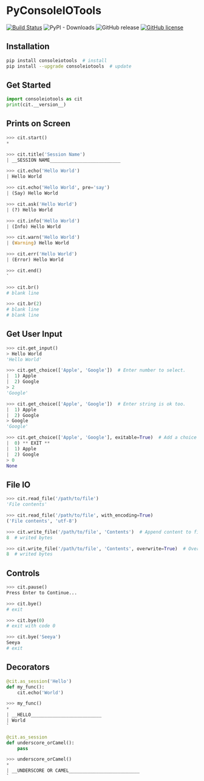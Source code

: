 # PyConsoleIOTools
[![Build Status](https://travis-ci.org/kyan001/PyConsoleIOTools.svg?branch=master)](https://travis-ci.org/kyan001/PyConsoleIOTools)
![PyPI - Downloads](https://img.shields.io/pypi/dm/consoleiotools.svg)
![GitHub release](https://img.shields.io/github/release/kyan001/PyConsoleIOTools.svg)
[![GitHub license](https://img.shields.io/github/license/kyan001/PyConsoleIOTools.svg)](https://github.com/kyan001/PyConsoleIOTools/blob/master/LICENSE)

## Installation

```sh
pip install consoleiotools  # install
pip install --upgrade consoleiotools  # update
```

## Get Started

```python
import consoleiotools as cit
print(cit.__version__)
```

## Prints on Screen

```python
>>> cit.start()
*

>>> cit.title('Session Name')
| __SESSION NAME__________________________

>>> cit.echo('Hello World')
| Hello World

>>> cit.echo('Hello World', pre='say')
| (Say) Hello World

>>> cit.ask('Hello World')
| (?) Hello World

>>> cit.info('Hello World')
| (Info) Hello World

>>> cit.warn('Hello World')
| (Warning) Hello World

>>> cit.err('Hello World')
| (Error) Hello World

>>> cit.end()
`

>>> cit.br()
# blank line

>>> cit.br(2)
# blank line
# blank line
```

## Get User Input

```python
>>> cit.get_input()
> Hello World
'Hello World'

>>> cit.get_choice(['Apple', 'Google'])  # Enter number to select.
|  1) Apple
|  2) Google
> 2
'Google'

>>> cit.get_choice(['Apple', 'Google'])  # Enter string is ok too.
|  1) Apple
|  2) Google
> Google
'Google'

>>> cit.get_choice(['Apple', 'Google'], exitable=True)  # Add a choice of exit in menu.
|  0) ** EXIT **
|  1) Apple
|  2) Google
> 0
None
```

## File IO

```python
>>> cit.read_file('/path/to/file')
'File contents'

>>> cit.read_file('/path/to/file', with_encoding=True)
('File contents', 'utf-8')

>>> cit.write_file('/path/to/file', 'Contents')  # Append content to file.
8  # writed bytes

>>> cit.write_file('/path/to/file', 'Contents', overwrite=True)  # Overwrite if file exists.
8  # writed bytes
```

## Controls

```python
>>> cit.pause()
Press Enter to Continue...

>>> cit.bye()
# exit

>>> cit.bye(0)
# exit with code 0

>>> cit.bye('Seeya')
Seeya
# exit
```

## Decorators

```python
@cit.as_session('Hello')
def my_func():
    cit.echo('World')

>>> my_func()
*
| __HELLO__________________________
| World
`

@cit.as_session
def underscore_orCamel():
    pass

>>> underscore_orCamel()
*
| __UNDERSCORE OR CAMEL__________________________
`
```
